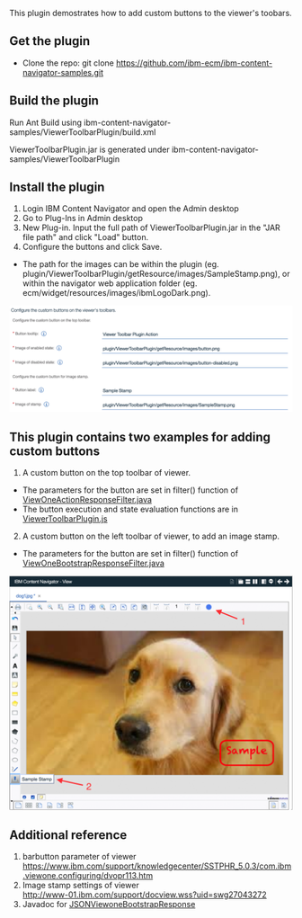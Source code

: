 This plugin demostrates how to add custom buttons to the viewer's toobars.


## Get the plugin
* Clone the repo: git clone https://github.com/ibm-ecm/ibm-content-navigator-samples.git


## Build the plugin

Run Ant Build using ibm-content-navigator-samples/ViewerToolbarPlugin/build.xml


ViewerToolbarPlugin.jar is generated under ibm-content-navigator-samples/ViewerToolbarPlugin

## Install the plugin
1. Login IBM Content Navigator and open the Admin desktop
2. Go to Plug-Ins in Admin desktop
3. New Plug-in. Input the full path of ViewerToolbarPlugin.jar in the "JAR file path" and click "Load" button.
4. Configure the buttons and click Save.  
- The path for the images can be within the plugin (eg. plugin/ViewerToolbarPlugin/getResource/images/SampleStamp.png), or  within the navigator web application folder (eg. ecm/widget/resources/images/ibmLogoDark.png).

![configuration](/ViewerToolbarPlugin/configuration.png)


## This plugin contains two examples for adding custom buttons
1. A custom button on the top toolbar of viewer.
-  The parameters for the button are set in filter() function of [ViewOneActionResponseFilter.java](/ViewerToolbarPlugin/src/com/ibm/ecm/extension/viewerToolbar/services/ViewOneActionResponseFilter.java)
-  The button execution and state evaluation functions are in [ViewerToolbarPlugin.js](/ViewerToolbarPlugin/src/com/ibm/ecm/extension/viewerToolbar/WebContent/ViewerToolbarPlugin.js)
2. A custom button on the left toolbar of viewer, to add an image stamp.
-  The parameters for the button are set in filter() function of [ViewOneBootstrapResponseFilter.java](/ViewerToolbarPlugin/src/com/ibm/ecm/extension/viewerToolbar/services/ViewOneBootstrapResponseFilter.java)

![image for examples](/ViewerToolbarPlugin/examples.png)

## Additional reference
1. barbutton parameter of viewer  
https://www.ibm.com/support/knowledgecenter/SSTPHR_5.0.3/com.ibm.viewone.configuring/dvopr113.htm
2. Image stamp settings of viewer  
http://www-01.ibm.com/support/docview.wss?uid=swg27043272
3. Javadoc for [JSONViewoneBootstrapResponse](https://www.ibm.com/support/knowledgecenter/SSEUEX_3.0.3/com.ibm.javaeuc.doc/com/ibm/ecm/json/JSONViewoneBootstrapResponse.html)

